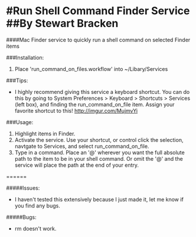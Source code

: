 #Run Shell Command Finder Service
##By Stewart Bracken
===
####Mac Finder service to quickly run a shell command on selected Finder items

###Installation:
1. Place 'run_command_on_files.workflow' into ~/Libary/Services

###Tips:
* I highly recommend giving this service a keyboard shortcut. You can do this by going to System Preferences > Keyboard > Shortcuts > Services (left box), and finding the run_command_on_file item. Assign your favorite shortcut to this!
http://imgur.com/MujmvYi

###Usage:
1. Highlight items in Finder.
2. Activate the service. Use your shortcut, or control click the selection, navtgate to Services, and select run_command_on_file.
3. Type in a command. Place an '@' wherever you want the full absolute path to the item to be in your shell command. Or omit the '@' and the service will place the path at the end of your entry.

======

#####Issues:
* I haven't tested this extensively because I just made it, let me know if you find any bugs.

#####Bugs:
* rm doesn't work.
